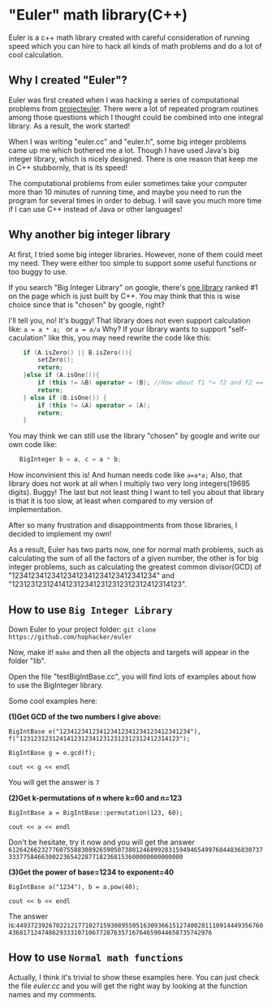 "Euler" math library(C++)
========


Euler is a c++ math library created with careful consideration of running speed which you can hire to hack all kinds of math problems and do a lot of cool calculation.

Why I created "Euler"?
--------
Euler was first created when I was hacking a series of computational problems from 
[projecteuler](http://projecteuler.net/). There were a lot of repeated program routines among those questions which I thought could be combined into one integral library. As a result, the work started!

When I was writing "euler.cc" and "euler.h", some big integer problems came up me which bothered me a lot. Though I have used Java's big integer library, which is nicely designed. There is one reason that keep me in C++ stubbornly, that is its speed!

The computational problems from euler sometimes take your computer more than 10 minutes of running time, and maybe you need to run the program for several times in order to debug. I will save you much more time if I can use C++ instead of Java or other languages!

Why another big integer library
--------
At first, I tried some big integer libraries. However, none of them could meet my need.
They were either too simple to support some useful functions or too buggy to use. 

If you search "Big Integer Library" on google, there's [one library]((https://mattmccutchen.net/bigint/)) ranked #1 on the page which is just built by C++. You may think that this is wise choice since that is "chosen" by google, right? 

I'll tell you, no! It's buggy! That library does not even support calculation like:
```a = a * a; ``` or ```a = a/a``` 
Why? If your library wants to support "self-caculation" like this, you may need rewrite the code like this:
```C++ 
    if (A.isZero() || B.isZero()){
        setZero();
        return;
    }else if (A.isOne()){
        if (this != &B) operator = (B); //How about f1 *= f2 and f2 == BigIntBase(1)
        return;
    } else if (B.isOne()) {
        if (this != &A) operator = (A);
        return;
    }
```
You may think we can still use the library "chosen" by google and write our own code like:
```C++ 
   BigInteger b = a, c = a * b;
```
How inconvinient this is! And human needs code like ```a=a*a;```
Also, that library does not work at all when I multiply two very long integers(19695 digits). Buggy!
The last but not least thing I want to tell you about that library is that it is too slow, at least when compared to my version of implementation.

After so many frustration and disappointments from those libraries, I decided to implement my own!


As a result, Euler has two parts now, one for normal math problems, such as calculating the sum of all the factors of a given number, the other is for big integer problems, such as calculating the greatest common divisor(GCD) of "123412341234123412341234123412341234"  and "12312312312414123123412312312312312412314123".

How to use `Big Integer Library`
------------
Down Euler to your project folder: `git clone https://github.com/hophacker/euler`
 
Now, make it! `make` and then all the objects and targets will appear in the folder "lib".

Open the file "testBigIntBase.cc", you will find lots of examples about how to use the BigInteger library.

Some cool examples here:

**(1)Get GCD of the two numbers I give above:**

```BigIntBase e("123412341234123412341234123412341234"), f("12312312312414123123412312312312312412314123");```

`BigIntBase g = e.gcd(f);`

`cout << g << endl`

You will get the answer is `7`

**(2)Get k-permutations of n where k=60 and n=123**

`BigIntBase a = BigIntBase::permutation(123, 60);`

`cout << a << endl`

Don't be hesitate, try it now and you will get the answer `6126426623277607558830892659050738012468992831594946549976844836830737333775846630022365422877182368153600000000000000`

**(3)Get the power of base=1234 to exponent=40**

`BigIntBase a("1234"), b = a.pow(40);`

`cout << b << endl`


The answer is:`4493723926702212177102715930895505163093661512740028111091444935676043681712474862933310710677287635716764659044658735742976`



How to use `Normal math functions`
------------
Actually, I think it's trivial to show these examples here. You can just check the file *euler.cc* and you will get the right way by looking at the function names and my comments.


